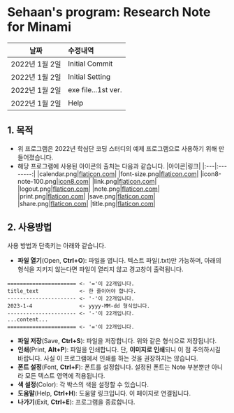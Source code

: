 # Sehaan's program: Research Note for Minami
|날짜|수정내역|
|:---:|:---|
|2022년 1월 2일|Initial Commit|
|2022년 1월 2일|Initial Setting|
|2022년 1월 2일|exe file...1st ver.|
|2022년 1월 2일|Help|

## 1. 목적
- 위 프로그램은 2022년 학심단 코딩 스터디의 예제 프로그램으로 사용하기 위해 만들어졌습니다.
- 해당 프로그램에 사용된 아이콘의 출처는 다음과 같습니다.
  |아이콘|링크|
  |:---|:--------:|
  |calendar.png|[flaticon.com](https://www.flaticon.com/premium-icon/calendar_2886665?term=calendar&page=1&position=4&page=1&position=4&related_id=2886665&origin=search)|
  |font-size.png|[flaticon.com](https://www.flaticon.com/premium-icon/font-size_2043488?term=font&page=1&position=4&page=1&position=4&related_id=2043488&origin=search)|
  |icon8-note-100.png|[icon8.com]("https://img.icons8.com/clouds/100/000000/note.png")|
  |link.png|[flaticon.com](https://www.flaticon.com/premium-icon/link_2592289?term=link&page=1&position=7&page=1&position=7&related_id=2592289&origin=search)|
  |logout.png|[flaticon.com](https://www.flaticon.com/free-icon/logout_660350?term=logout&page=1&position=5&page=1&position=5&related_id=660350&origin=search)|
  |note.png|[flaticon.com](https://www.flaticon.com/premium-icon/note_665916?term=note&page=1&position=14&page=1&position=14&related_id=665916&origin=search)|
  |print.png|[flaticon.com](https://www.flaticon.com/free-icon/printing_446991?term=print&page=1&position=2&page=1&position=2&related_id=446991&origin=search)|
  |save.png|[flaticon.com](https://www.flaticon.com/premium-icon/diskette_2874050?term=save&page=1&position=7&page=1&position=7&related_id=2874050&origin=search)|
  |share.png|[flaticon.com](https://www.flaticon.com/premium-icon/share_2901214?term=share&page=1&position=13&page=1&position=13&related_id=2901214&origin=search)|
  |title.png|[flaticon.com](https://www.flaticon.com/free-icon/title_2799954?term=title&page=1&position=5&page=1&position=5&related_id=2799954&origin=search)|

## 2. 사용방법
사용 방법과 단축키는 아래와 같습니다.

- **파일 열기**(Open, **Ctrl+O**): 파일을 엽니다. 텍스트 파일(.txt)만 가능하며, 아래의 형식을 지키지 않는다면 파일이 열리지 않고 경고창이 출력됩니다.
```text
====================== <- '='이 22개입니다.
title_text             <- 한 줄이어야 합니다.
---------------------- <- '-'이 22개입니다.
2023-1-4               <- yyyy-MM-dd 형식입니다.
---------------------- <- '-'이 22개입니다.
...content...
====================== <- '='이 22개입니다.
```

- **파일 저장**(Save, **Ctrl+S**): 파일을 저장합니다. 위와 같은 형식으로 저장됩니다.
- **인쇄**(Print, **Alt+P**): 파일을 인쇄합니다. 단, **이미지로 인쇄**되니 이 점 주의하시길 바랍니다. 사실 이 프로그램에서 인쇄를 하는 것을 권장하지는 않습니다.
- **폰트 설정**(Font, **Ctrl+F**): 폰트를 설정합니다. 설정된 폰트는 Note 부분뿐만 아니라 모든 텍스트 영역에 적용됩니다.
- **색 설정**(Color): 각 박스의 색을 설정할 수 있습니다.
- **도움말**(Help, **Ctrl+H**): 도움말 링크입니다. 이 페이지로 연결됩니다.
- **나가기**(Exit, **Ctrl+E**): 프로그램을 종료합니다.